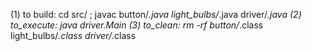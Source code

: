 (1) to build:   cd src/ ; javac button/*.java light_bulbs/*.java driver/*.java
(2) to_execute: java driver.Main
(3) to_clean:   rm -rf button/*.class light_bulbs/*.class driver/*.class